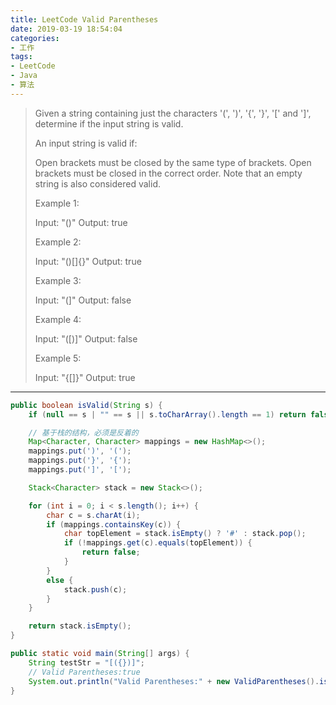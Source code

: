 ```yaml
---
title: LeetCode Valid Parentheses
date: 2019-03-19 18:54:04
categories:
- 工作
tags:
- LeetCode
- Java
- 算法
---
```


> Given a string containing just the characters '(', ')', '{', '}', '[' and ']', determine if the input string is valid.
> 
> An input string is valid if:
> 
> Open brackets must be closed by the same type of brackets.
> Open brackets must be closed in the correct order.
> Note that an empty string is also considered valid.
> 
> Example 1:
> 
> Input: "()"
> Output: true
> 
> Example 2:
> 
> Input: "()[]{}"
> Output: true
> 
> Example 3:
> 
> Input: "(]"
> Output: false
> 
> Example 4:
> 
> Input: "([)]"
> Output: false
> 
> Example 5:
> 
> Input: "{[]}"
> Output: true

---
<!-- more -->

```java
public boolean isValid(String s) {
    if (null == s | "" == s || s.toCharArray().length == 1) return false;

    // 基于栈的结构，必须是反着的
    Map<Character, Character> mappings = new HashMap<>();
    mappings.put(')', '(');
    mappings.put('}', '{');
    mappings.put(']', '[');

    Stack<Character> stack = new Stack<>();

    for (int i = 0; i < s.length(); i++) {
        char c = s.charAt(i);
        if (mappings.containsKey(c)) {
            char topElement = stack.isEmpty() ? '#' : stack.pop();
            if (!mappings.get(c).equals(topElement)) {
                return false;
            }
        }
        else {
            stack.push(c);
        }
    }

    return stack.isEmpty();
}

public static void main(String[] args) {
    String testStr = "[({})]";
    // Valid Parentheses:true
    System.out.println("Valid Parentheses:" + new ValidParentheses().isValid(testStr));
}

```